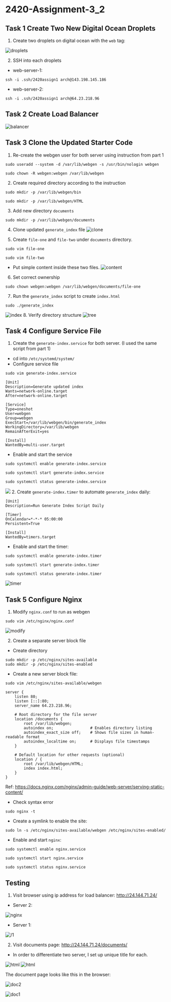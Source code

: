 # 2420-Assignment-3_2
## Task 1 Create Two New Digital Ocean Droplets

1. Create two droplets on digital ocean with the `web` tag:

![droplets](images/droplets.png)

2. SSH into each droplets
- web-server-1:
```
ssh -i .ssh/2420assign1 arch@143.198.145.186
```
- web-server-2:
```
ssh -i .ssh/2420assign1 arch@64.23.218.96 
```
## Task 2 Create Load Balancer
![balancer](images/balancer.png)
  
## Task 3 Clone the Updated Starter Code 

1. Re-create the webgen user for both server using instruction from part 1
```
sudo useradd --system -d /var/lib/webgen -s /usr/bin/nologin webgen
```
```
sudo chown -R webgen:webgen /var/lib/webgen
```
2. Create required directory according to the instruction

```
sudo mkdir -p /var/lib/webgen/bin
```
```
sudo mkdir -p /var/lib/webgen/HTML
```

3. Add new directory `documents`
```
sudo mkdir -p /var/lib/webgen/documents
```

4. Clone updated `generate_index` file
![clone](images/generate_index.png)

5. Create  `file-one` and `file-two` under `documents` directory. 
```
sudo vim file-one
```
```
sudo vim file-two
```
- Put simple content inside these two files.
![content](images/content.png)

6. Set correct ownership
```
sudo chown webgen:webgen /var/lib/webgen/documents/file-one
```
7. Run the `generate_index` script to create `index.html`
```
sudo ./generate_index 
```
![index](images/index.png)
8. Verify directory structure
![tree](images/tree.png)
## Task 4 Configure Service File
1. Create the `generate-index.service` for both server. (I used the same script from part 1) 
  - cd into `/etc/systemd/system/`
  - Configure service file
  ```
  sudo vim generate-index.service
  ```
  ```
[Unit]
Description=Generate updated index 
Wants=network-online.target
After=network-online.target

[Service]
Type=oneshot
User=webgen
Group=webgen
ExecStart=/var/lib/webgen/bin/generate_index
WorkingDirectory=/var/lib/webgen
RemainAfterExit=yes

[Install]
WantedBy=multi-user.target
```
- Enable and start the service
```
sudo systemctl enable generate-index.service
```
```
sudo systemctl start generate-index.service
```
```
sudo systemctl status generate-index.service
```
![](images/service.png)
2. Create `generate-index.timer` to automate `generate_index` daily:
```
[Unit]
Description=Run Generate Index Script Daily

[Timer]
OnCalendar=*-*-* 05:00:00
Persistent=True

[Install]
WantedBy=timers.target
```
- Enable and start the timer: 
```
sudo systemctl enable generate-index.timer
```
```
sudo systemctl start generate-index.timer
```
```
sudo systemctl status generate-index.timer
```
![timer](images/timer.png)

## Task 5 Configure Nginx

1. Modify `nginx.conf` to run as webgen
```
sudo vim /etc/nginx/nginx.conf
```
![modify](images/modify_nginx.png)

2. Create a separate server block file

- Create directory
```
sudo mkdir -p /etc/nginx/sites-available 
sudo mkdir -p /etc/nginx/sites-enabled
```
- Create a new server block file:
```
sudo vim /etc/nginx/sites-available/webgen
```
```
server {
    listen 80;
    listen [::]:80;
    server_name 64.23.218.96;

    # Root directory for the file server
    location /documents {
        root /var/lib/webgen;
        autoindex on;                # Enables directory listing
        autoindex_exact_size off;    # Shows file sizes in human-readable format
        autoindex_localtime on;      # Displays file timestamps
    }

    # Default location for other requests (optional)
    location / {
        root /var/lib/webgen/HTML;
        index index.html;
    }
}
```
Ref: https://docs.nginx.com/nginx/admin-guide/web-server/serving-static-content/
- Check syntax error
```
sudo nginx -t
```
- Create a symlink to enable the site:
```
sudo ln -s /etc/nginx/sites-available/webgen /etc/nginx/sites-enabled/
```
- Enable and start `nginx`:
```
sudo systemctl enable nginx.service
```
```
sudo systemctl start nginx.service  
```
```
sudo systemctl status nginx.service 
```
## Testing 

1. Visit browser using ip address for load balancer: http://24.144.71.24/

- Server 2:

![nginx](images/:.png)

- Server 1: 

![/1](images/1:.png)



2. Visit documents page:  http://24.144.71.24/documents/

- In order to differentiate two server, I set up unique title for each.

![html](images/html2.png)
![html](images/html1.png)

The document page looks like this in the browser:

![doc2](images/document2.png)

![doc1](images/document1.png)






